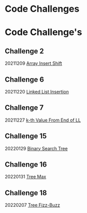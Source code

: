 # Code Challenges

# Code Challenge's

## Challenge 2
20211209
[Array Insert Shift](python/code_challenges/arrays/README.md)

## Challenge 6
20211220
[Linked List Insertion](python/code_challenges/linked_list/linked_list_insertions.md)

## Challenge 7
20211227
[k-th Value From End of LL](python/code_challenges/linked_list/linked_list_kth.md)

## Challenge 15
20220129
[Binary Search Tree](python/code_challenges/trees/README.MD)

## Challenge 16
20220131
[Tree Max](code_challenges/trees/README.MD)

## Challenge 18
20220207
[Tree Fizz-Buzz](python/code_challenges/trees/README.MD)
